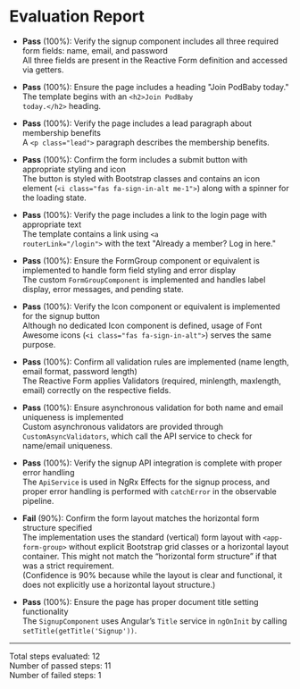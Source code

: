 # Evaluation Report

- **Pass** (100%): Verify the signup component includes all three required form fields: name, email, and password  
  All three fields are present in the Reactive Form definition and accessed via getters.

- **Pass** (100%): Ensure the page includes a heading "Join PodBaby today."  
  The template begins with an <code>&lt;h2&gt;Join PodBaby today.&lt;/h2&gt;</code> heading.

- **Pass** (100%): Verify the page includes a lead paragraph about membership benefits  
  A <code>&lt;p class="lead"&gt;</code> paragraph describes the membership benefits.

- **Pass** (100%): Confirm the form includes a submit button with appropriate styling and icon  
  The button is styled with Bootstrap classes and contains an icon element (<code>&lt;i class="fas fa-sign-in-alt me-1"&gt;</code>) along with a spinner for the loading state.

- **Pass** (100%): Verify the page includes a link to the login page with appropriate text  
  The template contains a link using <code>&lt;a routerLink="/login"&gt;</code> with the text "Already a member? Log in here."

- **Pass** (100%): Ensure the FormGroup component or equivalent is implemented to handle form field styling and error display  
  The custom <code>FormGroupComponent</code> is implemented and handles label display, error messages, and pending state.

- **Pass** (100%): Verify the Icon component or equivalent is implemented for the signup button  
  Although no dedicated Icon component is defined, usage of Font Awesome icons (<code>&lt;i class="fas fa-sign-in-alt"&gt;</code>) serves the same purpose.

- **Pass** (100%): Confirm all validation rules are implemented (name length, email format, password length)  
  The Reactive Form applies Validators (required, minlength, maxlength, email) correctly on the respective fields.

- **Pass** (100%): Ensure asynchronous validation for both name and email uniqueness is implemented  
  Custom asynchronous validators are provided through <code>CustomAsyncValidators</code>, which call the API service to check for name/email uniqueness.

- **Pass** (100%): Verify the signup API integration is complete with proper error handling  
  The <code>ApiService</code> is used in NgRx Effects for the signup process, and proper error handling is performed with <code>catchError</code> in the observable pipeline.

- **Fail** (90%): Confirm the form layout matches the horizontal form structure specified  
  The implementation uses the standard (vertical) form layout with <code>&lt;app-form-group&gt;</code> without explicit Bootstrap grid classes or a horizontal layout container. This might not match the “horizontal form structure” if that was a strict requirement.  
  (Confidence is 90% because while the layout is clear and functional, it does not explicitly use a horizontal layout structure.)

- **Pass** (100%): Ensure the page has proper document title setting functionality  
  The <code>SignupComponent</code> uses Angular’s <code>Title</code> service in <code>ngOnInit</code> by calling <code>setTitle(getTitle('Signup'))</code>.

---

Total steps evaluated: 12  
Number of passed steps: 11  
Number of failed steps: 1